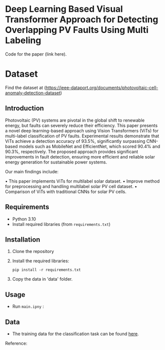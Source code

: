 # Deep Learning Based Visual Transformer Approach for Detecting Overlapping PV Faults Using Multi Labeling
Code for the paper (link here).


# Dataset
Find the dataset at (https://ieee-dataport.org/documents/photovoltaic-cell-anomaly-detection-dataset)
## Introduction
Photovoltaic (PV) systems are pivotal in the global shift to renewable energy, but faults can severely reduce their efficiency. This paper presents a novel deep learning-based approach using Vision Transformers (ViTs) for multi-label classification of PV faults. Experimental results demonstrate that ViTs achieve a detection accuracy of 93.5%, significantly surpassing CNN-based models such as MobileNet and EfficientNet, which scored 90.4% and 90.3%, respectively. The proposed approach provides significant improvements in fault detection, ensuring more efficient and reliable solar energy generation for sustainable power systems.

Our main findings include:

•	This paper implements ViTs for multilabel solar dataset.
•	Improve method for preprocessing and handling multilabel solar PV cell dataset.
•	Comparison of ViTs with traditional CNNs for solar PV cells.


## Requirements
- Python 3.10
- Install required libraries (from `requirements.txt`)

## Installation
1. Clone the repository

2. Install the required libraries:
   ```
   pip install -r requirements.txt
   ```
3. Copy the data in 'data' folder.
## Usage
- Run `main.ipny` :

## Data
- The training data for the classification task can be found [here](https://ieee-dataport.org/documents/photovoltaic-cell-anomaly-detection-dataset).

Reference:

